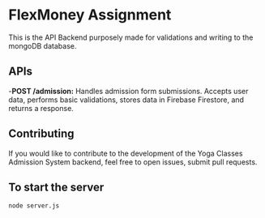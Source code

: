 # FlexMoney Assignment
This is the API Backend purposely made for validations and writing to the mongoDB database.

## APIs
-**POST /admission:** Handles admission form submissions. Accepts user data, performs basic validations, stores data in Firebase Firestore, and returns a response.

## Contributing
If you would like to contribute to the development of the Yoga Classes Admission System backend, feel free to open issues, submit pull requests.

## To start the server
```
node server.js
```
